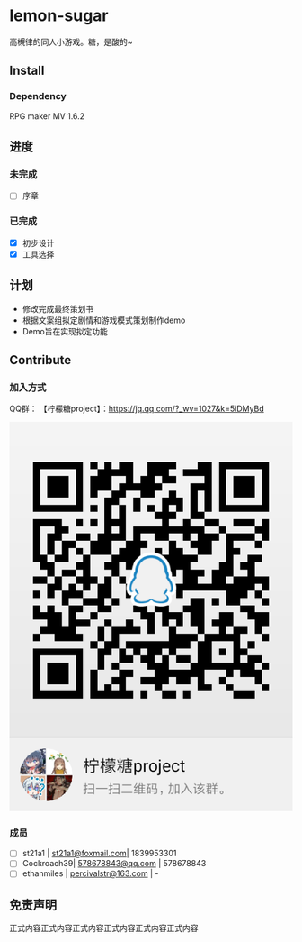 # lemon-sugar
高槻律的同人小游戏。糖，是酸的~

## Install
### Dependency
RPG maker MV 1.6.2
## 进度
### 未完成
* [ ] 序章
### 已完成
* [x] 初步设计
* [x] 工具选择
## 计划
- 修改完成最终策划书
- 根据文案组拟定剧情和游戏模式策划制作demo
- Demo旨在实现拟定功能
## Contribute
### 加入方式
QQ群：
【柠檬糖project】：https://jq.qq.com/?_wv=1027&k=5iDMyBd

![柠檬糖群](doc/img/group_info.png)
### 成员
* [ ] st21a1 | st21a1@foxmail.com| 1839953301
* [ ] Cockroach39| 578678843@qq.com | 578678843
* [ ] ethanmiles | percivalstr@163.com | -
## 免责声明
正式内容正式内容正式内容正式内容正式内容正式内容

